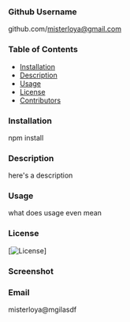  

  ### Github Username ###
  
  github.com/misterloya@gmail.com 


  
  ### Table of Contents ### 
  
  * [Installation](#installation)
  * [Description](#description)
  * [Usage](#usage)
  * [License](#license)
  * [Contributors](#contributors)

  
  ### Installation ###

  npm install

  
  ### Description ###

  here's a description 

  ### Usage ###

  what does usage even mean 

  ### License ###

  [![License](https://img.shields.io/badge/License-EPL%201.0-yellow.svg)]

  ### Screenshot ### 

  
  ### Email ###
  
  misterloya@mgilasdf
  


